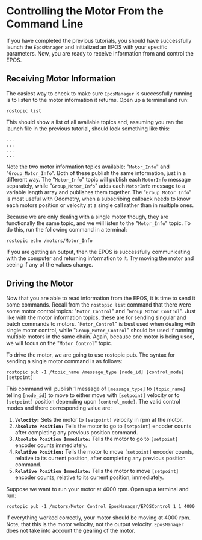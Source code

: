 # Controlling the Motor From the Command Line #

If you have completed the previous tutorials, you should have successfully launch the `EposManager` and initialized an EPOS with your specific parameters. Now, you are ready to receive information from and control the EPOS.

## Receiving Motor Information ##
The easiest way to check to make sure `EposManager` is successfully running is to listen to the motor information it returns. Open up a terminal and run:
```
rostopic list
```

This should show a list of all available topics and, assuming you ran the launch file in the previous tutorial, should look something like this:
```
...
...
...
...
```
Note the two motor information topics available: "`Motor_Info`" and "`Group_Motor_Info`". Both of these publish the same information, just in a different way. The "`Motor_Info`" topic will publish each `MotorInfo` message separately, while "`Group_Motor_Info`" adds each `MotorInfo` message to a variable length array and publishes them together. The "`Group_Motor_Info`" is most useful with Odometry, when a subscribing callback needs to know each motors position or velocity at a single call rather than in multiple ones.

Because we are only dealing with a single motor though, they are functionally the same topic, and we will listen to the "`Motor_Info`" topic. To do this, run the following command in a terminal:
```
rostopic echo /motors/Motor_Info
```

If you are getting an output, then the EPOS is successfully communicating with the computer and returning information to it. Try moving the motor and seeing if any of the values change.

## Driving the Motor ##
Now that you are able to read information from the EPOS, it is time to send it some commands. Recall from the `rostopic list` command that there were some motor control topics: "`Motor_Control`" and "`Group_Motor_Control`". Just like with the motor information topics, these are for sending singular and batch commands to motors. "`Motor_Control`" is best used when dealing with single motor control, while "`Group_Motor_Control`" should be used if running multiple motors in the same chain. Again, because one motor is being used, we will focus on the "`Motor_Control`" topic.

To drive the motor, we are going to use rostopic pub. The syntax for sending a single motor command is as follows:
```
rostopic pub -1 /topic_name /message_type [node_id] [control_mode] [setpoint]
```

This command will publish 1 message of `[message_type]` to `[topic_name]` telling `[node_id]` to move to either move with `[setpoint]` velocity or to `[setpoint]` position depending upon `[control_mode]`. The valid control modes and there corresponding value are:

  1. **`Velocity:`** Sets the motor to `[setpoint]` velocity in rpm at the motor.
  1. **`Absolute Position:`** Tells the motor to go to `[setpoint]` encoder counts after completing any previous position command.
  1. **`Absolute Position Immediate:`** Tells the motor to go to `[setpoint]` encoder counts immediately.
  1. **`Relative Position:`** Tells the motor to move `[setpoint]` encoder counts, relative to its current position, after completing any previous position command.
  1. **`Relative Position Immediate:`** Tells the motor to move `[setpoint]` encoder counts, relative to its current position, immediately.

Suppose we want to run your motor at 4000 rpm. Open up a terminal and run:
```
rostopic pub -1 /motors/Motor_Control EposManager/EPOSControl 1 1 4000
```

If everything worked correctly, your motor should be moving at 4000 rpm. Note, that this is the motor velocity, not the output velocity. `EposManager` does not take into account the gearing of the motor.
